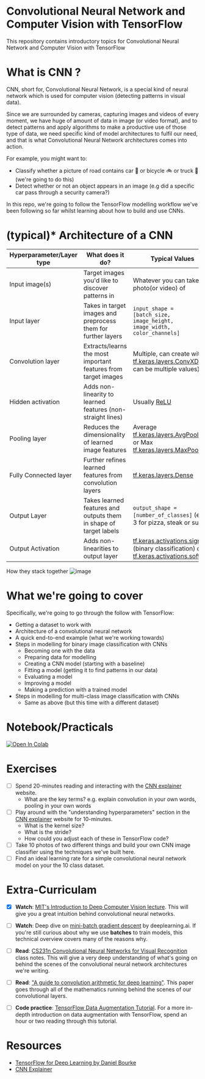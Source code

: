 # Convolutional Neural Network and Computer Vision with TensorFlow
This repository contains introductory topics for Convolutional Neural Network and Computer Vision with TensorFlow

# What is CNN ?

CNN, short for, Convolutional Neural Network, is a special kind of neural network which is used for computer vision (detecting patterns in visual data).

Since we are surrounded by cameras, capturing images and videos of every moment, we have huge of amount of data in image (or video format), and to detect patterns and apply algorithms to make a productive use of those type of data, we need specific kind of model architectures to fulfil our need, and that is what Convolutional Neural Network architectures comes into action.

For example, you might want to:
* Classify whether a picture of road contains car 🚗 or bicycle 🚲 or truck 🚛 (we're going to do this)
* Detect whether or not an object appears in an image (e.g did a specific car pass through a security camera?)

In this repo, we're going to follow the TensorFlow modelling workflow we've been following so far whilst learning about how to build and use CNNs.

# (typical)* Architecture of a CNN


| **Hyperparameter/Layer type** | **What does it do?** | **Typical Values** | 
| --- | --- | --- |
| Input image(s) | Target images you'd like to discover patterns in | Whatever you can take a photo(or video) of |
| Input layer | Takes in target images and preprocess them for further layers | `input_shape = [batch_size, image_height, image_width, color_channels]` |
| Convolution layer | Extracts/learns the most important features from target images | Multiple, can create with [tf.keras.layers.ConvXD](https://www.tensorflow.org/api_docs/python/tf/keras/layers/Conv2D) (X can be multiple values) |
| Hidden activation | Adds non-linearity to learned features (non-straight lines) | Usually [ReLU](https://www.tensorflow.org/api_docs/python/tf/keras/activations/relu) |
| Pooling layer | Reduces the dimensionality of learned image features | Average [tf.keras.layers.AvgPool2D](https://www.tensorflow.org/api_docs/python/tf/keras/layers/AveragePooling2D) or Max [tf.keras.layers.MaxPool2D](https://www.tensorflow.org/api_docs/python/tf/keras/layers/MaxPool2D) |
| Fully Connected layer | Further refines learned features from convolution layers | [tf.keras.layers.Dense](https://www.tensorflow.org/api_docs/python/tf/keras/layers/Dense) |
| Output Layer | Takes learned features and outputs them in shape of target labels | `output_shape = [number_of_classes]` (e.g. 3 for pizza, steak or sushi) |
| Output Activation | Adds non-linearities to output layer | [tf.keras.activations.sigmoid](https://www.tensorflow.org/api_docs/python/tf/keras/activations/sigmoid) (binary classification) or [tf.keras.activations.softmax](https://www.tensorflow.org/api_docs/python/tf/keras/activations/softmax) |

How they stack together
![image](https://raw.githubusercontent.com/mrdbourke/tensorflow-deep-learning/main/images/03-simple-convnet.png)

# What we're going to cover

Specifically, we're going to go through the follow with TensorFlow:

* Getting a dataset to work with
* Architecture of a convolutional neural network
* A quick end-to-end example (what we're working towards)
* Steps in modelling for binary image classification with CNNs
  - Becoming one with the data
  - Preparing data for modelling
  - Creating a CNN model (starting with a baseline)
  - Fitting a model (getting it to find patterns in our data)
  - Evaluating a model
  - Improving a model
  - Making a prediction with a trained model
* Steps in modelling for multi-class image classification with CNNs
  - Same as above (but this time with a different dataset)
  
# Notebook/Practicals

[![Open In Colab](https://colab.research.google.com/assets/colab-badge.svg)](https://colab.research.google.com/github/SaketMunda/cnn-computer-vision-introduction/blob/master/convolutional_neural_network_with_tensorflow.ipynb)

# Exercises

- [ ] Spend 20-minutes reading and interacting with the [CNN explainer](https://poloclub.github.io/cnn-explainer/) website.
  - What are the key terms? e.g. explain convolution in your own words, pooling in your own words
- [ ] Play around with the "understanding hyperparameters" section in the [CNN explainer](https://poloclub.github.io/cnn-explainer/) website for 10-minutes.
  - What is the kernel size?
  - What is the stride?
  - How could you adjust each of these in TensorFlow code?
- [ ] Take 10 photos of two different things and build your own CNN image classifier using the techniques we've built here.
- [ ] Find an ideal learning rate for a simple convolutional neural network model on your the 10 class dataset.

# Extra-Curriculam

- [x] **Watch**: [MIT's Introduction to Deep Computer Vision lecture](https://www.youtube.com/watch?v=uapdILWYTzE&list=PLtBw6njQRU-rwp5__7C0oIVt26ZgjG9NI&index=3). This will give you a great intuition behind convolutional neural networks.

- [ ] **Watch**: Deep dive on [mini-batch gradient descent](https://youtu.be/-_4Zi8fCZO4) by deeplearning.ai. If you're still curious about why we use **batches** to train models, this technical overview covers many of the reasons why.

- [ ] **Read**: [CS231n Convolutional Neural Networks for Visual Recognition](https://cs231n.github.io/convolutional-networks/) class notes. This will give a very deep understanding of what's going on behind the scenes of the convolutional neural network architectures we're writing.

- [ ] **Read**: ["A guide to convolution arithmetic for deep learning"](https://arxiv.org/pdf/1603.07285.pdf). This paper goes through all of the mathematics running behind the scenes of our convolutional layers.

- [ ] **Code practice**: [TensorFlow Data Augmentation Tutorial](https://www.tensorflow.org/tutorials/images/data_augmentation). For a more in-depth introduction on data augmentation with TensorFlow, spend an hour or two reading through this tutorial.

# Resources
* [TensorFlow for Deep Learning by Daniel Bourke](https://dev.mrdbourke.com/tensorflow-deep-learning/03_convolutional_neural_networks_in_tensorflow/)
* [CNN Explainer](https://poloclub.github.io/cnn-explainer/)
